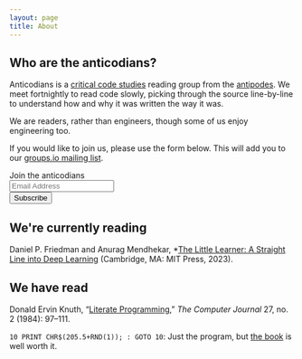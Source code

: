 ```yaml
---
layout: page
title: About
---
```


## Who are the anticodians?

Anticodians is a [critical code studies](https://criticalcodestudies.com/) reading group from the [antipodes](https://en.wikipedia.org/wiki/Antipodes). We meet fortnightly to read code slowly, picking through the source line-by-line to understand how and why it was written the way it was.

We are readers, rather than engineers, though some of us enjoy engineering too.

If you would like to join us, please use the form below. This will add you to our [groups.io mailing list](https://groups.io/g/anticodians).

  <div id="groupsio_unstyled_embed_signup">
        <form action="https://groups.io/g/anticodians/signup?u=560688817027917486" method="post" id="groupsio-embedded-subscribe-form" name="groupsio-embedded-subscribe-form" target="_blank">
          <div id="groupsio_unstyled_embed_signup_scroll">
            <label for="email" id="unstyletemplateformtitle">Join the anticodians</label>
            <br>
            <input type="email" value="" name="email" class="email" id="email" placeholder="Email Address" required="">
            <!-- real people should not fill this in and expect good things - do not remove this or risk form bot signups-->
            <div style="position: absolute; left: -5000px;" aria-hidden="true">
              <input type="text" name="b_560688817027917486" tabindex="-1" value="">
            </div>
            <div id="templatearchives"></div>
            <input type="submit" value="Subscribe" name="subscribe" id="groupsio-embedded-subscribe" class="button">
          </div>
        </form>
      </div>
 

## We're currently reading

Daniel P. Friedman and Anurag Mendhekar, *[The Little Learner: A Straight Line into Deep Learning](https://www.thelittlelearner.com/) (Cambridge, MA: MIT Press, 2023).

## We have read

Donald Ervin Knuth, “[Literate Programming](https://academic.oup.com/comjnl/article-pdf/27/2/97/981657/270097.pdf),” *The Computer Journal* 27, no. 2 (1984): 97–111.

`10 PRINT CHR$(205.5+RND(1)); : GOTO 10`: Just the program, but [the book](https://10print.org) is well worth it.


